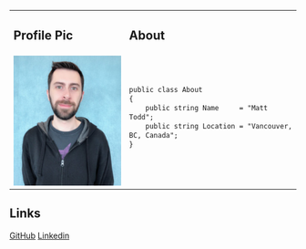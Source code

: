 <table>
	<tr>
		<td> <h2>Profile Pic</h2> </td>
		<td> <h2>About</h2> </td>
	</tr>
	<tr>
		<td> <img src="assets/images/profilepic.jpg"> </td>
		<td>
			<pre lang="csharp">
<code>
public class About
{
	public string Name     = "Matt Todd";
	public string Location = "Vancouver, BC, Canada";
}
</code>
			</pre>
		</td>
	</tr>
</table>

<h2>Links</h2>
<a href="https://github.com/Fenris42" class="btn btn-github"><span class="icon"></span>GitHub</a> <a href="https://www.linkedin.com/in/matt-todd/" class="btn btn-linkedin"><span class="icon"></span>Linkedin</a>



